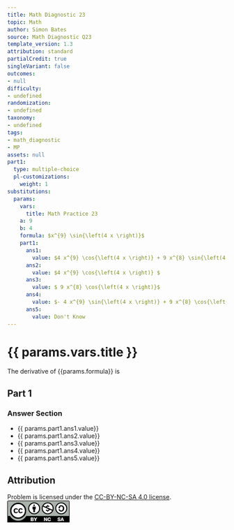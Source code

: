 ```yaml
---
title: Math Diagnostic 23
topic: Math
author: Simon Bates
source: Math Diagnostic Q23
template_version: 1.3
attribution: standard
partialCredit: true
singleVariant: false
outcomes:
- null
difficulty:
- undefined
randomization:
- undefined
taxonomy:
- undefined
tags:
- math_diagnostic
- MP
assets: null
part1:
  type: multiple-choice
  pl-customizations:
    weight: 1
substitutions:
  params:
    vars:
      title: Math Practice 23
    a: 9
    b: 4
    formula: $x^{9} \sin{\left(4 x \right)}$
    part1:
      ans1:
        value: $4 x^{9} \cos{\left(4 x \right)} + 9 x^{8} \sin{\left(4 x \right)}$
      ans2:
        value: $4 x^{9} \cos{\left(4 x \right)} $
      ans3:
        value: $ 9 x^{8} \cos{\left(4 x \right)}$
      ans4:
        value: $- 4 x^{9} \sin{\left(4 x \right)} + 9 x^{8} \cos{\left(4 x \right)}$
      ans5:
        value: Don't Know
---
```

# {{ params.vars.title }}
The derivative of {{params.formula}} is

## Part 1

### Answer Section

- {{ params.part1.ans1.value}}
- {{ params.part1.ans2.value}}
- {{ params.part1.ans3.value}}
- {{ params.part1.ans4.value}}
- {{ params.part1.ans5.value}}

## Attribution

Problem is licensed under the [CC-BY-NC-SA 4.0 license](https://creativecommons.org/licenses/by-nc-sa/4.0/).<br> ![The Creative Commons 4.0 license requiring attribution-BY, non-commercial-NC, and share-alike-SA license.](https://raw.githubusercontent.com/firasm/bits/master/by-nc-sa.png)